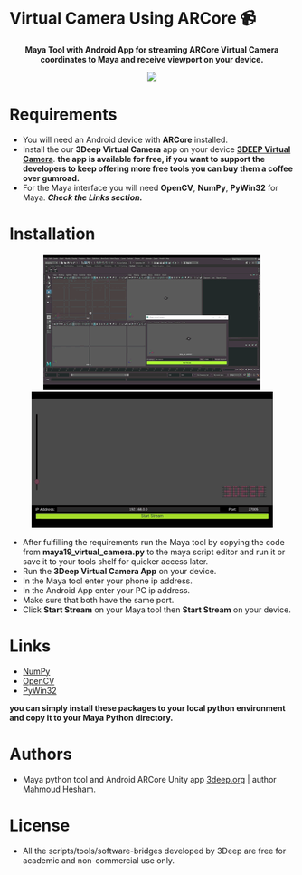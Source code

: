 # Virtual Camera Using ARCore :video_camera:
<p align="center"><b>Maya Tool with Android App for streaming ARCore Virtual Camera coordinates to Maya and receive viewport on your device.</b></p>

<p align="center">
  <img src="3deep_virtualcamera_demo.gif?raw=true">
</p>

# Requirements
* You will need an Android device with **ARCore** installed.
* Install the our **3Deep Virtual Camera** app on your device **[3DEEP Virtual Camera](https://gum.co/vCjz)**.
**the app is available for free, if you want to support the developers to keep offering more free tools you can buy them a coffee over gumroad.**
* For the Maya interface you will need **OpenCV**, **NumPy**, **PyWin32** for Maya. ***Check the Links section.***

# Installation

<p align="center">
  <img width="384" height="240" src="vc_maya.gif?raw=true">
  <img width="427" height="240" src="vc_android.gif?raw=true">
</p>

* After fulfilling the requirements run the Maya tool by copying the code from **maya19_virtual_camera.py** to the maya script editor and run it or save it to your tools shelf for quicker access later.
* Run the **3Deep Virtual Camera App** on your device.
* In the Maya tool enter your phone ip address.
* In the Android App enter your PC ip address.
* Make sure that both have the same port.
* Click **Start Stream** on your Maya tool then **Start Stream** on your device.

# Links
* [NumPy](https://drive.google.com/open?id=0BwsYd1k8t0lEfjJqV21yTnd2elVhNXEyTXhHclhxbDhvWVF5WWZUeVFISWViaFh1TzhrNTQ)
* [OpenCV](https://pypi.org/project/opencv-python)
* [PyWin32](https://pypi.org/project/pywin32)

**you can simply install these packages to your local python environment and copy it to your Maya Python directory.**

# Authors
* Maya python tool and Android ARCore Unity app [3deep.org](https://www.3deep.org) | author [Mahmoud Hesham](https://github.com/MahmoudHesham).

# License
* All the scripts/tools/software-bridges developed by 3Deep are free for academic and non-commercial use only.
